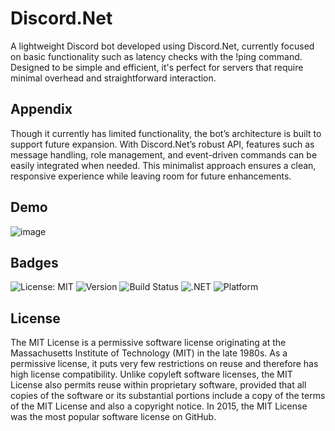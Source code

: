 # Discord.Net
A lightweight Discord bot developed using Discord.Net, currently focused on basic functionality such as latency checks with the !ping command. Designed to be simple and efficient, it's perfect for servers that require minimal overhead and straightforward interaction.

## Appendix
Though it currently has limited functionality, the bot’s architecture is built to support future expansion. With Discord.Net’s robust API, features such as message handling, role management, and event-driven commands can be easily integrated when needed. This minimalist approach ensures a clean, responsive experience while leaving room for future enhancements.

## Demo
![image](https://github.com/user-attachments/assets/9791635c-3465-4cd0-bf35-122e84ae3605)

## Badges
![License: MIT](https://img.shields.io/badge/License-MIT-green.svg)
![Version](https://img.shields.io/badge/version-1.0.0-blue)
![Build Status](https://img.shields.io/badge/build-passing-brightgreen)
![.NET](https://img.shields.io/badge/.NET-8.0-blue)
![Platform](https://img.shields.io/badge/platform-discord-lightblue)

## License
The MIT License is a permissive software license originating at the Massachusetts Institute of Technology (MIT) in the late 1980s. As a permissive license, it puts very few restrictions on reuse and therefore has high license compatibility.
Unlike copyleft software licenses, the MIT License also permits reuse within proprietary software, provided that all copies of the software or its substantial portions include a copy of the terms of the MIT License and also a copyright notice. In 2015, the MIT License was the most popular software license on GitHub.
